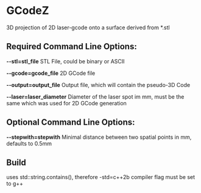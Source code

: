 # GCodeZ
 3D projection of 2D laser-gcode onto a surface derived from *.stl
## Required Command Line Options: 
 **--stl=stl_file** STL File, could be binary or ASCII
 
 **--gcode=gcode_file** 2D GCode file

 **--output=output_file** Output file, which will contain the pseudo-3D Code

 **--laser=laser_diameter** Diameter of the laser spot im mm, must be the same which was used for 2D GCode generation

## Optional Command Line Options:
 **--stepwith=stepwith** Minimal distance between two spatial points in mm, defaults to 0.5mm

## Build
 uses std::string.contains(), therefore -std=c++2b compiler flag must be set to g++